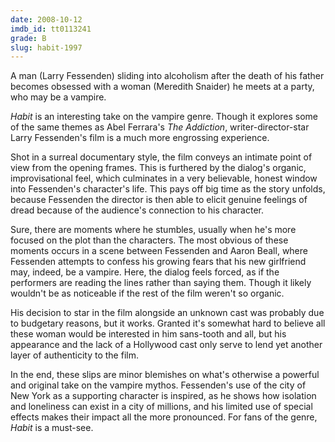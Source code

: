 ```yaml
---
date: 2008-10-12
imdb_id: tt0113241
grade: B
slug: habit-1997
---
```


A man (Larry Fessenden) sliding into alcoholism after the death of his father becomes obsessed with a woman (Meredith Snaider) he meets at a party, who may be a vampire.

_Habit_ is an interesting take on the vampire genre. Though it explores some of the same themes as Abel Ferrara's <span data-imdb-id="tt0112288">_The Addiction_</span>, writer-director-star Larry Fessenden's film is a much more engrossing experience.

Shot in a surreal documentary style, the film conveys an intimate point of view from the opening frames. This is furthered by the dialog's organic, improvisational feel, which culminates in a very believable, honest window into Fessenden's character's life. This pays off big time as the story unfolds, because Fessenden the director is then able to elicit genuine feelings of dread because of the audience's connection to his character.

Sure, there are moments where he stumbles, usually when he's more focused on the plot than the characters. The most obvious of these moments occurs in a scene between Fessenden and Aaron Beall, where Fessenden attempts to confess his growing fears that his new girlfriend may, indeed, be a vampire. Here, the dialog feels forced, as if the performers are reading the lines rather than saying them. Though it likely wouldn't be as noticeable if the rest of the film weren't so organic.

His decision to star in the film alongside an unknown cast was probably due to budgetary reasons, but it works. Granted it's somewhat hard to believe all these woman would be interested in him sans-tooth and all, but his appearance and the lack of a Hollywood cast only serve to lend yet another layer of authenticity to the film.

In the end, these slips are minor blemishes on what's otherwise a powerful and original take on the vampire mythos. Fessenden's use of the city of New York as a supporting character is inspired, as he shows how isolation and loneliness can exist in a city of millions, and his limited use of special effects makes their impact all the more pronounced. For fans of the genre, _Habit_ is a must-see.
